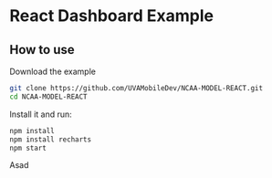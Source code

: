 # React Dashboard Example

## How to use

Download the example

```sh
git clone https://github.com/UVAMobileDev/NCAA-MODEL-REACT.git
cd NCAA-MODEL-REACT
```

Install it and run:

```sh
npm install
npm install recharts
npm start
```
Asad